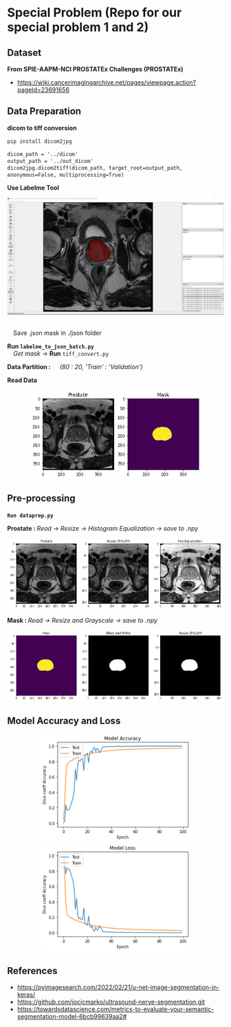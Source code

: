 # Special Problem (Repo for our special problem 1 and 2)

## Dataset

<b>From SPIE-AAPM-NCI PROSTATEx Challenges (PROSTATEx)</b>
* https://wiki.cancerimagingarchive.net/pages/viewpage.action?pageId=23691656

## Data Preparation

<b>dicom to tiff conversion</b>
```
pip install dicom2jpg
```
```
dicom_path = '../dicom'
output_path = '../out_dicom'
dicom2jpg.dicom2tiff(dicom_path, target_root=output_path, anonymous=False, multiprocessing=True)
```
<b> Use Labelme Tool </b>

<p align="center">
  <img src="./SHOWING/labelme.png" width="600">
</p>

<br>
&emsp;Save .json mask in ./json folder

<b>Run ```labelme_to_json_batch.py```</b>
<br>
&emsp;<i>Get mask</i> -> <b>Run</b> ```tiff_convert.py ```

<b>Data Partition : </b> &emsp; <i>(80 : 20, 'Train' : 'Validation')</i>


<b>Read Data</b>

<p align="center">
  <img src="./SHOWING/data.gif" width="400">
</p>

## Pre-processing

<b>```Run dataprep.py```</b>

<b> Prostate : </b> <i>Read -> Resize -> Histogram Equalization -> save to .npy</i>

<p align="center">
  <img src="./SHOWING/prostate.gif" width="500">
</p>

<b> Mask : </b> <i>Read -> Resize and Grayscale -> save to .npy</i>

<p align="center">
  <img src="./SHOWING/mask.gif" width="500">
</p>

## Model Accuracy and Loss

<p align="center">
  <img src="./SHOWING/accuracy.png" width="350" title="hover text">
  <img src="./SHOWING/loss.png" width="350">
</p>

## References

* https://pyimagesearch.com/2022/02/21/u-net-image-segmentation-in-keras/
* https://github.com/jocicmarko/ultrasound-nerve-segmentation.git
* https://towardsdatascience.com/metrics-to-evaluate-your-semantic-segmentation-model-6bcb99639aa2#
